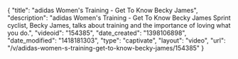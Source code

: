 {
    "title": "adidas Women's Training - Get To Know Becky James",
    "description": "adidas Women's Training - Get To Know Becky James Sprint cyclist, Becky James, talks about training and the importance of loving what you do.",
    "videoid": "154385",
    "date_created": "1398106898",
    "date_modified": "1418181303",
    "type": "captivate",
    "layout": "video",
    "url": "\/v\/adidas-women-s-training-get-to-know-becky-james\/154385"
}